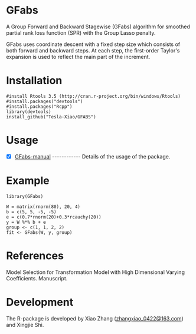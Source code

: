 # GFabs
  A Group Forward and Backward Stagewise (GFabs) algorithm for smoothed partial rank loss function (SPR) with the Group Lasso penalty.
 
  GFabs uses coordinate descent with a fixed step size which consists of both forward and backward steps. At each step, the first-order Taylor's expansion is used to reflect the main part of the increment. 

# Installation

    #install Rtools 3.5 (http://cran.r-project.org/bin/windows/Rtools)
    #install.packages("devtools")
    #install.packages("Rcpp")
    library(devtools)
    install_github("Tesla-Xiao/GFABS")

# Usage

   - [x] [GFabs-manual](https://github.com/Tesla-Xiao/GFabs/blob/master/inst/GFABS-manual.pdf) ------------ Details of the usage of the package.
   
# Example

    library(GFabs)

    W = matrix(rnorm(80), 20, 4)
    b = c(5, 5, -5, -5)
    e = c(0.7*rnorm(20)+0.3*rcauchy(20))
    y = W %*% b + e
    group <- c(1, 1, 2, 2)
    fit <- GFabs(W, y, group)
    
# References

Model Selection for Transformation Model with High Dimensional Varying Coefficients. Manuscript.

# Development
The R-package is developed by Xiao Zhang (zhangxiao_0422@163.com) and Xingjie Shi.
